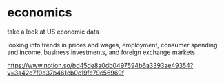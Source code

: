 # economics
take a look at US economic data

looking into trends in prices and wages, employment, consumer spending and income, business investments, and foreign exchange markets.

https://www.notion.so/bd45de8a0db0497594b6a3393ae49354?v=3a42d7f0d37b461cb0c19fc79c56969f
